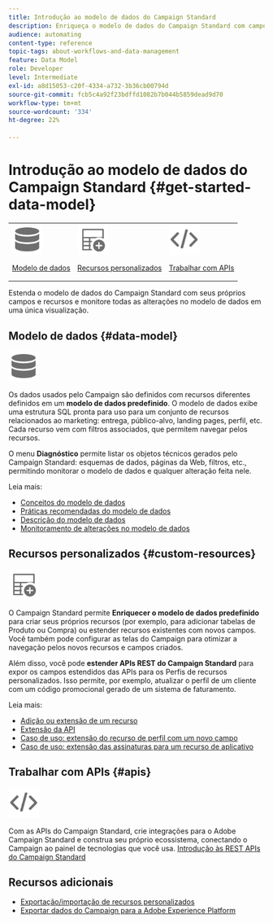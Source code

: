 ```yaml
---
title: Introdução ao modelo de dados do Campaign Standard
description: Enriqueça o modelo de dados do Campaign Standard com campos e recursos personalizados e estenda as APIs REST para expor campos estendidos.
audience: automating
content-type: reference
topic-tags: about-workflows-and-data-management
feature: Data Model
role: Developer
level: Intermediate
exl-id: a8d15053-c20f-4334-a732-3b36cb00794d
source-git-commit: fcb5c4a92f23bdffd1082b7b044b5859dead9d70
workflow-type: tm+mt
source-wordcount: '334'
ht-degree: 22%

---
```


# Introdução ao modelo de dados do Campaign Standard {#get-started-data-model}

<table>
<tr>
<td><img src="assets/do-not-localize/icon_datamodel.svg" width="60px"><p><a href="#data-model">Modelo de dados</a></p></td>
<td><img src="assets/do-not-localize/icon_custom.svg" width="60px"><p><a href="#custom-resources">Recursos personalizados</a></p></td><td><img src="assets/do-not-localize/icon_api.svg" width="60px"><p><a href="#custom-resources">Trabalhar com APIs</a></p></td></tr>
</table>

Estenda o modelo de dados do Campaign Standard com seus próprios campos e recursos e monitore todas as alterações no modelo de dados em uma única visualização.

## Modelo de dados {#data-model}

<img src="assets/do-not-localize/icon_datamodel.svg" width="60px">

Os dados usados pelo Campaign são definidos com recursos diferentes definidos em um **modelo de dados predefinido**. O modelo de dados exibe uma estrutura SQL pronta para uso para um conjunto de recursos relacionados ao marketing: entrega, público-alvo, landing pages, perfil, etc. Cada recurso vem com filtros associados, que permitem navegar pelos recursos.

O menu **Diagnóstico** permite listar os objetos técnicos gerados pelo Campaign Standard: esquemas de dados, páginas da Web, filtros, etc., permitindo monitorar o modelo de dados e qualquer alteração feita nele.

Leia mais:

* [Conceitos do modelo de dados](../../developing/using/data-model-concepts.md)
* [Práticas recomendadas do modelo de dados](../../developing/using/data-model-best-practices.md)
* [Descrição do modelo de dados](../../developing/using/datamodel-introduction.md)
* [Monitoramento de alterações no modelo de dados](../../developing/using/monitoring-data-model-changes.md)

## Recursos personalizados {#custom-resources}

<img src="assets/do-not-localize/icon_custom.svg" width="60px">

O Campaign Standard permite **Enriquecer o modelo de dados predefinido** para criar seus próprios recursos (por exemplo, para adicionar tabelas de Produto ou Compra) ou estender recursos existentes com novos campos. Você também pode configurar as telas do Campaign para otimizar a navegação pelos novos recursos e campos criados.

Além disso, você pode **estender APIs REST do Campaign Standard** para expor os campos estendidos das APIs para os Perfis de recursos personalizados. Isso permite, por exemplo, atualizar o perfil de um cliente com um código promocional gerado de um sistema de faturamento.

Leia mais:

* [Adição ou extensão de um recurso](../../developing/using/key-steps-to-add-a-resource.md)
* [Extensão da API](../../developing/using/about-extending-the-api.md)
* [Caso de uso: extensão do recurso de perfil com um novo campo](../../developing/using/extending-the-profile-resource-with-a-new-field.md)
* [Caso de uso: extensão das assinaturas para um recurso de aplicativo](../../developing/using/extending-the-subscriptions-to-an-application-resource.md)

## Trabalhar com APIs {#apis}

<img src="assets/do-not-localize/icon_api.svg" width="60px">

Com as APIs do Campaign Standard, crie integrações para o Adobe Campaign Standard e construa seu próprio ecossistema, conectando o Campaign ao painel de tecnologias que você usa. [Introdução às REST APIs do Campaign Standard](../../api/using/get-started-apis.md)

## Recursos adicionais

* [Exportação/importação de recursos personalizados](https://helpx.adobe.com/br/campaign/kb/acs-get-started-with-cusres.html)
* [Exportar dados do Campaign para a Adobe Experience Platform](../../integrating/using/export-campaign-data.md)
